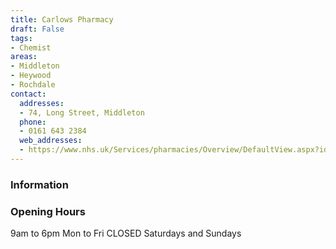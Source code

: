 ```yaml
---
title: Carlows Pharmacy
draft: False
tags:
- Chemist
areas:
- Middleton
- Heywood
- Rochdale
contact:
  addresses:
  - 74, Long Street, Middleton
  phone:
  - 0161 643 2384
  web_addresses:
  - https://www.nhs.uk/Services/pharmacies/Overview/DefaultView.aspx?id=10252
---
```


### Information



### Opening Hours
9am to 6pm Mon to Fri
CLOSED Saturdays and Sundays